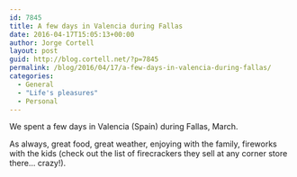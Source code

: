 ```yaml
---
id: 7845
title: A few days in Valencia during Fallas
date: 2016-04-17T15:05:13+00:00
author: Jorge Cortell
layout: post
guid: http://blog.cortell.net/?p=7845
permalink: /blog/2016/04/17/a-few-days-in-valencia-during-fallas/
categories:
  - General
  - "Life's pleasures"
  - Personal
---
```

We spent a few days in Valencia (Spain) during Fallas, March.

As always, great food, great weather, enjoying with the family, fireworks with the kids (check out the list of firecrackers they sell at any corner store there... crazy!).